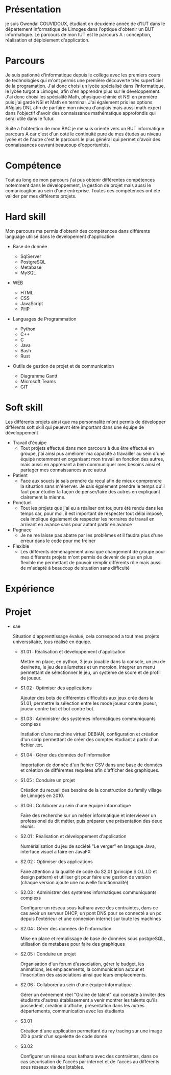 # Présentation 
je suis Gwendal COUVIDOUX, étudiant en deuxième année de d'IUT dans le département informatique de Limoges dans l'optique d'obtenir un BUT informatique. Le parcours de mon IUT est le parcours A : conception, réalisation et déploiement d'application.

# Parcours
Je suis pationné d'informatique depuis le collège avec les premiers cours de technologies qui m'ont permis une première découverte très superficiel de la programation. J'ai donc choisi un lycée spécialisé dans l'informatique, le lycée turgot a Limoges, afin d'en apprendre plus sur le développement. J'ai donc choisi les spécialité Math, physique-chimie et NSI en première puis j'ai gardé NSI et Math en terminal, J'ai également pris les options ANglais DNL afin de parfaire mon niveau d'anglais mais aussi math expert dans l'objectif d'avoir des connaissance mathématique approfondis qui serai utile dans le futur.


Suite a l'obtention de mon BAC je me suis orienté vers un BUT informatique parcours A car c'est d'un coté le continuité pure de mes études au niveau lycée et de l'autre c'est le parcours le plus général qui permet d'avoir des connaissances ouvrant beaucoup d'opportunités.


# Compétence

Tout au long de mon parcours j'ai pus obtenir différentes compétences notemment dans le développement, la gestion de projet mais aussi le comunicagtion au sein d'une entreprise. Toutes ces compétences ont été valider par mes différents projets.

# Hard skill

Mon parcours ma permis d'obtenir des compétences dans différents language utilisé dans le developement d'application


- Base de donnée
  - SqlServer
  - PostgreSQL
  - Metabase
  - MySQL


- WEB
  - HTML
  - CSS
  - JavaScript
  - PHP


- Languages de Programmation
  - Python
  - C++
  - C
  - Java
  - Bash
  - Rust

- Outils de gestion de projet et de communication
  - Diagramme Gantt
  - Microsoft Teams
  - GIT

   
# Soft skill
Les différents projets ainsi que ma personnalité m'ont permis de développer différents soft skill qui peuevnt être important dans une équipe de développement

- Travail d'équipe
  - Tout projets effectué dans mon parcours à dus être effectué en groupe, j'ai ainsi pus améliorer ma capacité a travailler au sein d'une équipé notemment en organisant mon travail en fonction des autres, mais aussi en apprenant a bien communiquer mes besoins ainsi et partager mes connaissances avec autrui
- Patient
  - Face aux soucis je sais prendre du recul afin de mieux comprendre la situation sans m'énerver. Je sais également prendre le temps qu'il faut pour étudier la façon de penser/faire des autres en expliquant clairement la mienne.
- Ponctuel
  - Tout les projets que j'ai eu a réaliser ont toujours été rendu dans les temps car, pour moi, il est important de respecter tout délai imposé, cela implique également de respecter les horraires de travail en arrivant en avance sans pour autant partir en avance
- Pugnace
  - Je ne me laisse pas abatre par les problèmes et il faudra plus d'une erreur dans le code pour me freiner
- Flexible
  - Les différents déménagement ainsi que changement de groupe pour mes différents projets m'ont permis de devenir de plus en plus flexible me permettant de pouvoir remplir différents rôle mais aussi de m'adapté à beaucoup de situation sans difficulté

# Expérience 



# Projet
- sae

  Situation d'apprenttissage évalué, cela correspond a tout mes projets universsitaire, tous réalisé en équipe.
  - S1.01 : Réalisation et développement d'application
    
    Mettre en place, en python, 3 jeux jouable dans la console, un jeu de devinette, le jeu des allumettes et un morpion. Integrer un menu permettant de sélectionner le jeu, un système de score et de profil de joueur.
    
  - S1.02 : Optimiser des applications 
 
    Ajouter des bots de différentes difficultés aux jeux crée dans la S1.01, permettre la sélection entre les mode joueur contre joueur, joueur contre bot et bot contre bot.
    
  - S1.03 : Administrer des systèmes informatiques communiquants complexs 

    Instlation d'une machine virtuel DEBIAN, configuration et création d'un scrip permettant de créer des comptes étudiant à partir d'un fichier .txt.
    
  - S1.04 : Gérer des données de l'information
 
    Importation de donnée d'un fichier CSV dans une base de données et création de différentes requêtes afin d'afficher des graphiques.
    
  - S1.05 : Conduire un projet
 
    Création du recueil des besoins de la construction du family village de Limoges en 2010.
    
  - S1.06 : Collaborer au sein d'une équipe informatique 

    Faire des recherche sur un métier informatique et interviewer un professionel du dit métier, puis préparer une présentation des deux réunis.
    

  - S2.01 : Réalisation et développement d'application
 
    Numérialisation du jeu de société "Le verger" en language Java, interface visuel a faire en JavaFX
    
  - S2.02 : Optimiser des applications
 
    Faire attention a la qualité de code du S2.01 (principe S.O.L.I.D et design pattern) et utiliser git pour faire une gestion de version (chaque version ajoute une nouvelle fonctionnalité)
     
  - S2.03 : Administrer des systèmes informatiques communiquants complexs
 
    Configurer un réseau sous kathara avec des contraintes, dans ce cas avoir un serveur DHCP, un pont DNS pour se connecté a un pc depuis l'extérieur et une connexion internet sur toute les machines
    
  - S2.04 : Gérer des données de l'information
 
    Mise en place et remplissage de base de données sous postgreSQL, utilisation de metabase pour faire des graphiques
    
  - S2.05 : Conduire un projet
 
    Organisation d'un forum d'association, gérer le budget, les animations, les emplacements, la communication autour et l'inscription des associations ainsi que leurs emplacements.
    
  - S2.06 : Collaborer au sein d'une équipe informatique 

    Gérer un évènement réel "Graine de talent" qui consiste à inviter des étudiants d'autres établissement a venir montrer les talents qu'ils possèdent, création d'affiche, présentation dans les autres départements, communication avec les étudiants


  - S3.01
   
    Création d'une application permettant du ray tracing sur une image 2D à partir d'un squelette de code donné
  - S3.02
 
     Configurer un réseau sous kathara avec des contraintes, dans ce cas sécurisation de l'accès par internet et de l'accès au différents sous réseaux via des Iptables.
<!--
**wawa998/wawa998** is a ✨ _special_ ✨ repository because its `README.md` (this file) appears on your GitHub profile.

Here are some ideas to get you started:

- 🔭 I’m currently working on ...
- 🌱 I’m currently learning ...
- 👯 I’m looking to collaborate on ...
- 🤔 I’m looking for help with ...
- 💬 Ask me about ...
- 📫 How to reach me: ...
- 😄 Pronouns: ...
- ⚡ Fun fact: ...
-->
